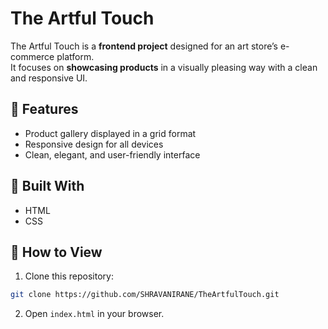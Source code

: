 # The Artful Touch

The Artful Touch is a **frontend project** designed for an art store’s e-commerce platform.  
It focuses on **showcasing products** in a visually pleasing way with a clean and responsive UI.

## 🔹 Features

- Product gallery displayed in a grid format
- Responsive design for all devices
- Clean, elegant, and user-friendly interface

## 🔹 Built With

- HTML
- CSS

## 🔹 How to View

1. Clone this repository:

```bash
git clone https://github.com/SHRAVANIRANE/TheArtfulTouch.git
```

2. Open ```index.html``` in your browser.
